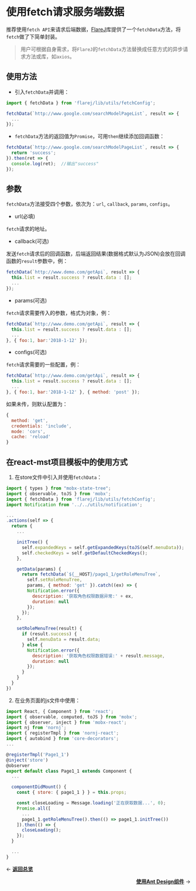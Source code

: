 # 使用fetch请求服务端数据

推荐使用`fetch API`来请求后端数据，[FlareJ](https://github.com/joe-sky/flarej)库提供了一个`fetchData`方法，将`fetch`做了下简单封装。

> 用户可根据自身需求，将`FlareJ`的`fetchData`方法替换成任意方式的异步请求方法或库，如`axios`。

## 使用方法

* 引入`fetchData`并调用：

```js
import { fetchData } from 'flarej/lib/utils/fetchConfig';

fetchData(`http://www.google.com/searchModelPageList`, result => {
  ...
});
```

* `fetchData`方法的返回值为`Promise`，可用`then`继续添加回调函数：

```js
fetchData(`http://www.google.com/searchModelPageList`, result => {
  return 'success';
}).then(ret => {
  console.log(ret);  //输出"success"
});
```

## 参数

`fetchData`方法接受四个参数，依次为：`url`, `callback`, `params`, `configs`。

* url(必填)

`fetch`请求的地址。

* callback(可选)

发送`fetch`请求后的回调函数，后端返回结果(数据格式默认为JSON)会放在回调函数的`result`参数中，例：

```js
fetchData(`http://www.demo.com/getApi`, result => {
  this.list = result.success ? result.data : [];
  ...
});
```

* params(可选)

`fetch`请求需要传入的参数，格式为对象，例：

```js
fetchData(`http://www.demo.com/getApi`, result => {
  this.list = result.success ? result.data : [];
  ...
}, { foo:1, bar:'2018-1-12' });
```

* configs(可选)

`fetch`请求需要的一些配置，例：

```js
fetchData(`http://www.demo.com/getApi`, result => {
  this.list = result.success ? result.data : [];
  ...
}, { foo:1, bar:'2018-1-12' }, { method: 'post' });
```

如果未传，则默认配置为：

```js
{
  method: 'get',
  credentials: 'include',
  mode: 'cors',
  cache: 'reload'
}
```

## 在react-mst项目模板中的使用方式

1. 在store文件中引入并使用`fetchData`：

```js
import { types } from "mobx-state-tree";
import { observable, toJS } from 'mobx';
import { fetchData } from 'flarej/lib/utils/fetchConfig';
import Notification from '../../utils/notification';

...
.actions(self => {
  return {
    ...

    initTree() {
      self.expandedKeys = self.getExpandedKeys(toJS(self.menuData));
      self.checkedKeys = self.getDefaultCheckedKeys();
    },

    getData(params) {
      return fetchData(`${__HOST}/page1_1/getRoleMenuTree`,
        self.setRoleMenuTree,
        params, { method: 'get' }).catch((ex) => {
        Notification.error({
          description: '获取角色权限数据异常:' + ex,
          duration: null
        });
      });
    },

    setRoleMenuTree(result) {
      if (result.success) {
        self.menuData = result.data;
      } else {
        Notification.error({
          description: '获取角色权限数据错误:' + result.message,
          duration: null
        });
      }
    }
  }
})
```

2. 在业务页面的js文件中使用：

```js
import React, { Component } from 'react';
import { observable, computed, toJS } from 'mobx';
import { observer, inject } from 'mobx-react';
import nj from 'nornj';
import { registerTmpl } from 'nornj-react';
import { autobind } from 'core-decorators';
...

@registerTmpl('Page1_1')
@inject('store')
@observer
export default class Page1_1 extends Component {
  ...

  componentDidMount() {
    const { store: { page1_1 } } = this.props;

    const closeLoading = Message.loading('正在获取数据...', 0);
    Promise.all([
      ...
      page1_1.getRoleMenuTree().then(() => page1_1.initTree())
    ]).then(() => {
      closeLoading();
    });
  }

  ...
}
```

<p align="left">← <a href="overview.md"><b>返回总览</b></a></p>
<p align="right"><a href="antDesign.md"><b>使用Ant Design组件</b></a> →</p>